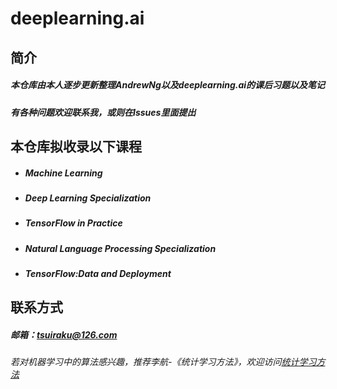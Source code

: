 # deeplearning.ai

## 简介
##### 本仓库由本人逐步更新整理AndrewNg以及deeplearning.ai的课后习题以及笔记

##### 有各种问题欢迎联系我，或则在Issues里面提出

## 本仓库拟收录以下课程

- ##### Machine Learning

- ##### Deep Learning Specialization

- ##### TensorFlow in Practice

- ##### Natural Language Processing Specialization

- ##### TensorFlow:Data and Deployment

## 联系方式

##### 邮箱：tsuiraku@126.com

###### 若对机器学习中的算法感兴趣，推荐李航-《统计学习方法》，欢迎访问[统计学习方法](https://github.com/tsuirak/Statistical-Learning-Methods-lihang)


